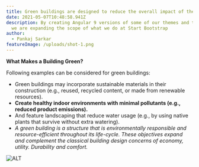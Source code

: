 ```yaml
---
title: Green buildings are designed to reduce the overall impact of the built
date: 2021-05-07T10:48:58.941Z
description: By creating Angular 9 versions of some of our themes and templates,
  we are expanding the scope of what we do at Start Bootstrap
author:
  - Pankaj Sarkar
featureImage: /uploads/shot-1.png
---
```

**What Makes a Building Green?**

Following examples can be considered for green buildings:

* Green buildings may incorporate sustainable materials in their construction (e.g., reused, recycled content, or made from renewable resources).
* **Create healthy indoor environments with minimal pollutants (e.g., reduced product emissions).**
* And feature landscaping that reduce water usage (e.g., by using native plants that survive without extra watering).
* *A green building is a structure that is environmentally responsible and resource-efficient throughout its life-cycle. These objectives expand and complement the classical building design concerns of economy, utility. Durability and comfort.*

![ALT](/uploads/shot-1.png "Title of Image")